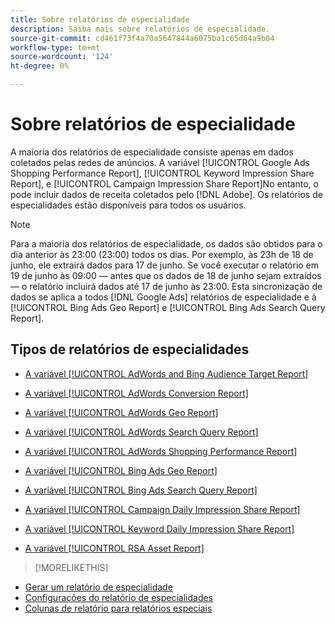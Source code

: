 ```yaml
---
title: Sobre relatórios de especialidade
description: Saiba mais sobre relatórios de especialidade.
source-git-commit: cd461f73f4a70a5647844a6075ba1c65d64a9b04
workflow-type: tm+mt
source-wordcount: '124'
ht-degree: 0%

---
```


# Sobre relatórios de especialidade

A maioria dos relatórios de especialidade consiste apenas em dados coletados pelas redes de anúncios. A variável [!UICONTROL Google Ads Shopping Performance Report], [!UICONTROL Keyword Impression Share Report], e [!UICONTROL Campaign Impression Share Report]No entanto, o pode incluir dados de receita coletados pelo [!DNL Adobe]. Os relatórios de especialidades estão disponíveis para todos os usuários.

>[!NOTE]
>
>Para a maioria dos relatórios de especialidade, os dados são obtidos para o dia anterior às 23:00 (23:00) todos os dias. Por exemplo, às 23h de 18 de junho, ele extrairá dados para 17 de junho. Se você executar o relatório em 19 de junho às 09:00 — antes que os dados de 18 de junho sejam extraídos — o relatório incluirá dados até 17 de junho às 23:00. Esta sincronização de dados se aplica a todos [!DNL Google Ads] relatórios de especialidade e à [!UICONTROL Bing Ads Geo Report] e [!UICONTROL Bing Ads Search Query Report].

## Tipos de relatórios de especialidades

* [A variável [!UICONTROL AdWords and Bing Audience Target Report]](/help/search-social-commerce/reports/management/specialty/adwords-bing-audience-target-report.md)

* [A variável [!UICONTROL AdWords Conversion Report]](/help/search-social-commerce/reports/management/specialty/adwords-conversion-report.md)

* [A variável [!UICONTROL AdWords Geo Report]](/help/search-social-commerce/reports/management/specialty/adwords-geo-report.md)

* [A variável [!UICONTROL AdWords Search Query Report]](/help/search-social-commerce/reports/management/specialty/adwords-search-query-report.md)

* [A variável [!UICONTROL AdWords Shopping Performance Report]](/help/search-social-commerce/reports/management/specialty/adwords-shopping-performance-report.md)

* [A variável [!UICONTROL Bing Ads Geo Report]](/help/search-social-commerce/reports/management/specialty/bing-ads-geo-report.md)

* [A variável [!UICONTROL Bing Ads Search Query Report]](/help/search-social-commerce/reports/management/specialty/bing-ads-search-query-report.md)

* [A variável [!UICONTROL Campaign Daily Impression Share Report]](/help/search-social-commerce/reports/management/specialty/campaign-daily-impression-share-report.md)

* [A variável [!UICONTROL Keyword Daily Impression Share Report]](/help/search-social-commerce/reports/management/specialty/keyword-daily-impression-share-report.md)

* [A variável [!UICONTROL RSA Asset Report]](/help/search-social-commerce/reports/management/specialty/rsa-asset-report.md)

>[!MORELIKETHIS]
* [Gerar um relatório de especialidade](/help/search-social-commerce/reports/management/specialty/specialty-report-generate.md)
* [Configurações do relatório de especialidades](/help/search-social-commerce/reports/management/specialty/specialty-report-settings.md)
* [Colunas de relatório para relatórios especiais](/help/search-social-commerce/reports/management/specialty/specialty-report-columns.md)


